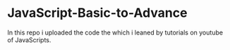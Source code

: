 # JavaScript-Basic-to-Advance
In this repo i uploaded the code the which i leaned by tutorials on youtube of JavaScripts. 
